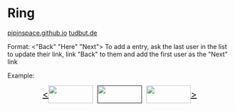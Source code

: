 # Ring

[pipinspace.github.io](https://pipinspace.github.io)
[tudbut.de](https://tudbut.de)

Format: <"Back" "Here" "Next">
To add a entry, ask the last user in the list to update their link, link "Back" to them and add the first user as the "Next" link

Example:
<style>
    .webring {
        height: 40px;
        display: flex;
        align-items: center;
        justify-content: center;
        margin-bottom: 20px;
        font-size: 20px;
    }

    .webring a {
        flex-grow: 0;
        display: flex;
        line-height: 0;
        margin-left: 5px;
        margin-right: 5px;
        align-items: center;
    }

    .webring a img {
        flex-grow: 0;
        height: 40px;
        width: calc(40px*2.5);
    }
</style>
<div class="webring">
    <a href="https://example.org">&lt <img src=""></a>
    <a href=""><img src="https://pipinspace.github.io/webring/logo.png"></a>
    <a href="https://tudbut.de"><img src="http://tudbut.de:81/webring/logo.png"> &gt</a>
</div>